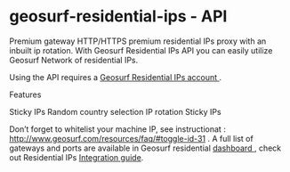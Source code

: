 # geosurf-residential-ips - API

Premium gateway HTTP/HTTPS premium residential IPs proxy with an inbuilt ip rotation.
With Geosurf Residential IPs API you can easily utilize Geosurf Network of residential IPs.

Using the API requires a <a href="http://www.geosurf.com/products/residential-ips/">Geosurf Residential IPs account </a>.

Features

Sticky IPs
Random country selection
IP rotation
Sticky IPs

Don’t forget to whitelist your machine IP, see instructionat : http://www.geosurf.com/resources/faq/#toggle-id-31 .
A full list of gateways and ports are available in Geosurf residential <a href="http://client.geosurf.io">dashboard </a>, check out Residential IPs <a href="http://www.geosurf.com/resources/residential-ips-integration-guide/">Integration guide</a>.

